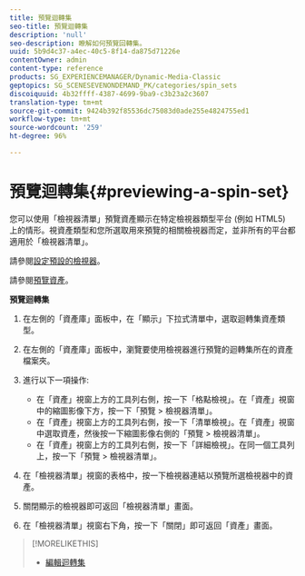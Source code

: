 ```yaml
---
title: 預覽迴轉集
seo-title: 預覽迴轉集
description: 'null'
seo-description: 瞭解如何預覽回轉集。
uuid: 5b9d4c37-a4ec-40c5-8f14-da875d71226e
contentOwner: admin
content-type: reference
products: SG_EXPERIENCEMANAGER/Dynamic-Media-Classic
geptopics: SG_SCENESEVENONDEMAND_PK/categories/spin_sets
discoiquuid: 4b32ffff-4387-4699-9ba9-c3b23a2c3607
translation-type: tm+mt
source-git-commit: 9424b392f85536dc75083d0ade255e4824755ed1
workflow-type: tm+mt
source-wordcount: '259'
ht-degree: 96%

---
```



# 預覽迴轉集{#previewing-a-spin-set}

您可以使用「檢視器清單」預覽資產顯示在特定檢視器類型平台 (例如 HTML5) 上的情形。視資產類型和您所選取用來預覽的相關檢視器而定，並非所有的平台都適用於「檢視器清單」。

請參閱[設定預設的檢視器](application-setup.md#configuring_default_viewers)。

請參閱[預覽資產](previewing-asset.md#previewing_an_asset)。

**預覽迴轉集**

1. 在左側的「資產庫」面板中，在「顯示」下拉式清單中，選取迴轉集資產類型。
1. 在左側的「資產庫」面板中，瀏覽要使用檢視器進行預覽的迴轉集所在的資產檔案夾。
1. 進行以下一項操作:

   * 在「資產」視窗上方的工具列右側，按一下「格點檢視」。在「資產」視窗中的縮圖影像下方，按一下「預覽 > 檢視器清單」。
   * 在「資產」視窗上方的工具列右側，按一下「清單檢視」。在「資產」視窗中選取資產，然後按一下縮圖影像右側的「預覽 > 檢視器清單」。
   * 在「資產」視窗上方的工具列右側，按一下「詳細檢視」。在同一個工具列上，按一下「預覽 > 檢視器清單」。

1. 在「檢視器清單」視窗的表格中，按一下檢視器連結以預覽所選檢視器中的資產。
1. 關閉顯示的檢視器即可返回「檢視器清單」畫面。
1. 在「檢視器清單」視窗右下角，按一下「關閉」即可返回「資產」畫面。

>[!MORELIKETHIS]
>
>* [編輯迴轉集](creating-spin-set.md#editing-a-spin-set)

